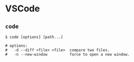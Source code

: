 # VSCode

## `code`

```shell
$ code [options] [path...]

# options:
#   -d --diff <file> <file>  compare two files.
#   -n --new-window          force to open a new window.
```
